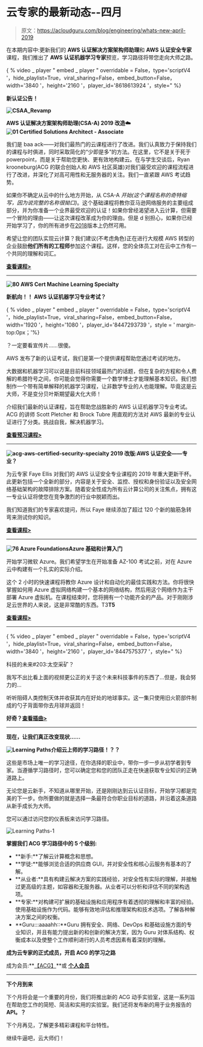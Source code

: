 # 云专家的最新动态--四月

> 原文：<https://acloudguru.com/blog/engineering/whats-new-april-2019>

在本期内容中:更新我们的 **AWS 认证解决方案架构师助理**和 **AWS 认证安全专家**课程，我们推出了 **AWS 认证机器学习专家**预览，学习路径将带您走向大师之路。

{ % video _ player " embed _ player " overridable = False，type='scriptV4 '，hide_playlist=True，viral_sharing=False，embed_button=False，width='3840 '，height='2160 '，player_id='8618613924 '，style=" %}

 **新认证公告！**

**![CSAA_Revamp](img/6bec1ead9dff5181d9189c1ceda04b13.png)**

**AWS 认证解决方案架构师助理(CSA-A) 2019 改造☁️ ![01 Certified Solutions Architect - Associate](img/080e4c6eb218b76251599a2327a3a788.png)**

我们是 baa ack——对我们最热门的云课程进行了改进。我们认真致力于保持我们的课程与时俱进，同时采取简化的“少即是多”的方法。在这里，它不是关于死于 powerpoint，而是关于帮助您更快、更有效地构建云。在与学生交谈后，Ryan krooneburg(ACG 的联合创始人和 AWS 社区英雄)对我们最受欢迎的课程流程进行了改进，并深化了对高可用性和无服务器的关注。我们一直紧跟 AWS 考试趋势。

如果你不确定从云中的什么地方开始，从 CSA-A *开始(这个课程名称的奇特缩写，因为说完整的名称很拗口)*。这个基础课程将教你亚马逊网络服务的主要组成部分，并为你准备一个业界最受欢迎的认证！如果你曾经渴望进入云计算，但需要一个冒险的理由——让这次课程改革成为你的理由。但是 d 别担心，如果你已经开始学习了，你的所有进步在[2018](https://acloud.guru/learn/aws-certified-solutions-architect-associate-2018)版本上仍然可用。

希望让您的团队实现云计算？我们建议(不考虑角色)正在进行大规模 AWS 转型的企业鼓励**他们所有的工程师**参加这个课程。这样，您的全体员工对在云中工作有一个共同的理解和词汇。

**[查看课程>](https://acloud.guru/learn/aws-certified-solutions-architect-associate)**

* * *

**![80 AWS Cert Machine Learning Specialty](img/24e088080d9ee67d352d846cc85dc01f.png)**

**新航向！！ AWS 认证机器学习专业考试？**

{ % video _ player " embed _ player " overridable = False，type='scriptV4 '，hide_playlist=True，viral_sharing=False，embed_button=False，width='1920 '，height='1080 '，player_id='8447293739 '，style = ' margin-top:0px；'%}

？一定要看宣传片……很傻。

AWS 发布了新的认证考试，我们是第一个提供课程帮助您通过考试的地方。

大数据和机器学习可以说是目前科技领域最热门的话题，但在复杂的方程和令人费解的希腊符号之间，你可能会觉得你需要一个数学博士才能理解基本知识。我们想制作一个带有简单解释的机器学习课程，让非数学专业的人也能理解。毕竟这是云大师，不是变分贝叶斯期望最大化大师！

介绍我们最新的认证课程，旨在帮助您战胜新的 AWS 认证机器学习专业考试。ACG 的讲师 Scott Pletcher 和 Brock Tubre 用直观的方法对 AWS 最新的专业认证进行了分类。挑战自我，解决机器学习。

**[查看预习课程>](https://acloud.guru/learn/aws-certified-machine-learning-specialty)**

* * *

**![acg-aws-certified-security-specialty](img/ab836c348e679416c1e825d47ba429f7.png) 2019 改版:AWS 认证安全——专业？**

为云专家 Faye Ellis 对我们的 AWS 认证安全专业课程的 2019 年重大更新干杯。此更新包括一个全新的部分，内容是关于安全、监控、授权和身份验证以及安全网络基础架构的故障排除方案。随着安全性成为所有云计算公司的关注焦点，拥有这一专业认证将使您在竞争激烈的行业中脱颖而出。

我们知道我们的专家喜欢提问，所以 Faye 继续添加了超过 120 个新的脑筋急转弯来测试你的知识。

**[查看课程>](https://acloud.guru/learn/aws-certified-security-specialty)**

* * *

**![76 Azure Foundations](img/79b576bd4fd14803028028b8df0c426b.png)Azure 基础和计算入门**

开始学习微软 Azure。我们希望学生在开始准备 AZ-100 考试之前，对在 Azure 云中构建有一个扎实的实际介绍。

这个 2 小时的快速课程将教你 Azure 设计和自动化的最佳实践和方法。你将很快掌握如何用 Azure 虚拟网络构建一个基本的网络结构，然后用这个网络作为主干部署 Azure 虚拟机。在课程结束时，您将拥有一个功能齐全的产品。对于刚刚涉足云世界的人来说，这是非常酷的东西。T3**T5**

[**查看课程>**](https://acloud.guru/learn/azure-foundations-and-compute)

* * *

{ % video _ player " embed _ player " overridable = False，type='scriptV4 '，hide_playlist=True，viral_sharing=False，embed_button=False，width='3840 '，height='2160 '，player_id='8447575377 '，style=" %}

科技的未来#203:太空采矿？

我写不出比看上面的视频更公正的关于这个未来科技事件的东西了…但是，我会努力的…

听听阻碍人类控制天体并收获其内在好处的地球事实。这一集只使用旧火箭部件制成的勺子背面带你去月球并返回！

**好奇？[查看插曲>](https://acloud.guru/series/future-of-tech)**

* * *

**现在，让我们真正改变现状……**

**![Learning Paths](img/295e268f3a86512941068d0501b44226.png)介绍云上师的学习路径！？？**

这些是市场上唯一的学习途径，在你选择的职业中，带你一步一步从初学者到专家。当遵循学习路径时，您可以确定您和您的团队正走在快速获取专业知识的正确道路上。

无论您是云新手，不知道从哪里开始，还是刚刚达到云认证目标，开始学习都是完美的下一步。你所要做的就是选择一条最符合你职业目标的道路，并沿着这条道路从新手成长为大师。

您可以通过访问您的仪表板来访问学习路径。

![Learning Paths-1](img/8fbaf6bdc10b56446af62597a55ccabf.png)

**掌握我们 ACG 学习路径中的 5 个级别:**

*   **新手:**了解云计算概念和思想。
*   **学徒:**能够浏览合适的供应商 GUI，并对安全性和核心云服务有基本的了解。
*   **从业者:**具有构建云解决方案的实践经验，对安全性有实际的理解，并接触过更高级的主题，如容器和无服务器。从业者可以分析和评估不同的架构选项。
*   **专家:**对构建可扩展的基础设施和应用程序有着透彻的理解和丰富的经验。使用基础设施作为代码。能够有效地评估和推理架构和技术选项。了解各种解决方案之间的权衡。
*   **Guru:::aaaahh::**Guru 拥有安全、网络、DevOps 和基础设施方面的专业知识，并且有能力提出新的和创新的解决方案，因为 Guru 对体系结构、权衡成本以及使整个工作顺利进行的人员考虑因素有着深刻的理解。

**成为云专家的正式成员，开启 ACG 的学习之路**

成为会员:**[【ACG】](https://acloud.guru/cloud-training-for-business)**或 **[个人会员](https://acloud.guru/membership)**

* * *

**下个月到来**

下个月将会是一个重要的月份，我们将推出新的 ACG 动手实验室，这是一系列旨在帮助您工作的简短、简洁和实用的实验室。我们还将发布新的用于业务报告的 **API。？**

下个月再见，了解更多精彩课程和平台特性。

继续牛逼吧，云大师们！